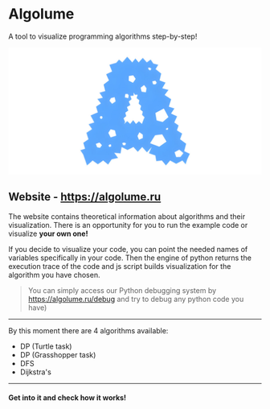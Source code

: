 # Algolume

A tool to visualize programming algorithms step-by-step!

![ahor.png](media%2Fahor.png)

## Website - https://algolume.ru
The website contains theoretical information about algorithms and their visualization.
There is an opportunity for you to run the example code or visualize **your own one!** 

If you decide to visualize your code, you can point the needed names of variables specifically in your code. 
Then the engine of python returns the execution trace of the code and js script builds visualization for the algorithm you have chosen.

> You can simply access our Python debugging system by https://algolume.ru/debug and try to debug any python code you have)

---

By this moment there are 4 algorithms available:
- DP (Turtle task)
- DP (Grasshopper task)
- DFS
- Dijkstra's

---

#### Get into it and check how it works!
